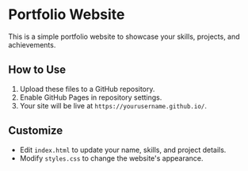 # Portfolio Website

This is a simple portfolio website to showcase your skills, projects, and achievements.

## How to Use

1. Upload these files to a GitHub repository.
2. Enable GitHub Pages in repository settings.
3. Your site will be live at `https://yourusername.github.io/`.

## Customize

- Edit `index.html` to update your name, skills, and project details.
- Modify `styles.css` to change the website's appearance.
